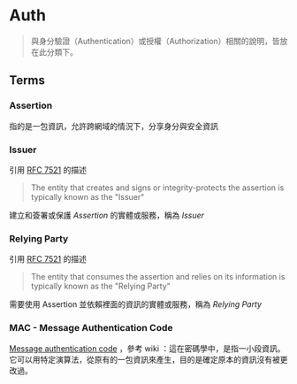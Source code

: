 # Auth

> 與身分驗證（Authentication）或授權（Authorization）相關的說明，皆放在此分類下。

## Terms

### Assertion

指的是一包資訊，允許跨網域的情況下，分享身分與安全資訊

### Issuer

引用 [RFC 7521](https://tools.ietf.org/html/rfc7521#section-3) 的描述

> The entity that creates and signs or integrity-protects the assertion is typically known as the "Issuer"


建立和簽署或保護 *Assertion* 的實體或服務，稱為 *Issuer*

### Relying Party

引用 [RFC 7521](https://tools.ietf.org/html/rfc7521#section-3) 的描述

> The entity that consumes the assertion and relies on its information is typically known as the "Relying Party"

需要使用 Assertion 並依賴裡面的資訊的實體或服務，稱為 *Relying Party*

### MAC - Message Authentication Code

[Message authentication code](https://zh.wikipedia.org/wiki/%E8%A8%8A%E6%81%AF%E9%91%91%E5%88%A5%E7%A2%BC) ，參考 wiki ：這在密碼學中，是指一小段資訊。它可以用特定演算法，從原有的一包資訊來產生，目的是確定原本的資訊沒有被更改過。
